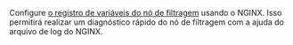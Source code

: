 Configure [o registro de variáveis do nó de filtragem](../admin-en/configure-logging.md) usando o NGINX. Isso permitirá realizar um diagnóstico rápido do nó de filtragem com a ajuda do arquivo de log do NGINX.